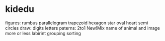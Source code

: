 # kidedu
figures: rumbus parallelogram trapezoid hexagon star oval heart semi circles 
draw: digits letters
paterns: 2to1
New!Mix name of animal and image
more or less
labirint
grouping
sorting